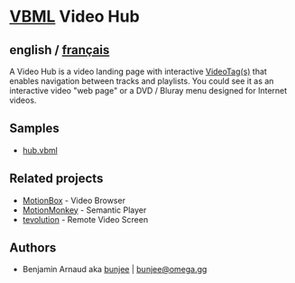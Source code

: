 # [VBML](README.md) Video Hub

## english / [français](fr/VideoHub.md)

A Video Hub is a video landing page with interactive [VideoTag(s)](VideoTag.md) that enables
navigation between tracks and playlists. You could see it as an interactive video "web page" or a
DVD / Bluray menu designed for Internet videos.

## Samples

- [hub.vbml](samples/track/hub.vbml)

## Related projects

- [MotionBox](https://omega.gg/MotionBox/sources) - Video Browser
- [MotionMonkey](https://omega.gg/MotionMonkey) - Semantic Player
- [tevolution](https://omega.gg/tevolution) - Remote Video Screen

## Authors

- Benjamin Arnaud aka [bunjee](https://bunjee.me) | <bunjee@omega.gg>
